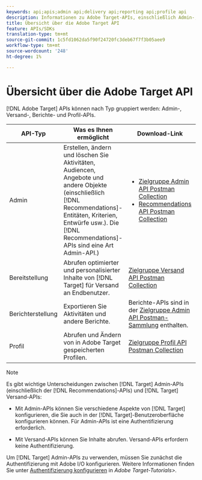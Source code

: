 ```yaml
---
keywords: api;apis;admin api;delivery api;reporting api;profile api
description: Informationen zu Adobe Target-APIs, einschließlich Admin-, Versand-, Berichte- und Profil-APIs.
title: Übersicht über die Adobe Target API
feature: APIs/SDKs
translation-type: tm+mt
source-git-commit: 1c5fd1062da5f90f24720fc3deb67f7f3b05aee9
workflow-type: tm+mt
source-wordcount: '248'
ht-degree: 1%

---
```



# Übersicht über die Adobe Target API

[!DNL Adobe Target] APIs können nach Typ gruppiert werden: Admin-, Versand-, Berichte- und Profil-APIs.

| API-Typ | Was es Ihnen ermöglicht | Download-Link | Weitere hilfreiche Links |
| --- | --- | --- |--- |
| Admin | Erstellen, ändern und löschen Sie Aktivitäten, Audiencen, Angebote und andere Objekte (einschließlich [!DNL Recommendations]-Entitäten, Kriterien, Entwürfe usw.). Die [!DNL Recommendations]-APIs sind eine Art Admin-API.) | <UL><li>[Zielgruppe Admin API Postman Collection](https://developers.adobetarget.com/api/#admin-postman-collection)</li><li>[Recommendations API Postman Collection](https://developers.adobetarget.com/api/recommendations/#section/Postman)</li></ul> | [Verwenden der Recommendations ](https://experienceleague.adobe.com/docs/target-learn/recommendations-api-tutorial/recs-api-overview.html) APIs in  *Adobe Target-Tutorials* |
| Bereitstellung | Abrufen optimierter und personalisierter Inhalte von [!DNL Target] für Versand an Endbenutzer. | [Zielgruppe Versand API Postman Collection](https://developers.adobetarget.com/api/delivery-api/#section/Getting-Started/Postman-Collection) |  |
| Berichterstellung | Exportieren Sie Aktivitäten und andere Berichte. | Berichte-APIs sind in der [Zielgruppe Admin API Postman-Sammlung](https://developers.adobetarget.com/api/#admin-postman-collection) enthalten. |  |
| Profil | Abrufen und Ändern von in Adobe Target gespeicherten Profilen. | [Zielgruppe Profil API Postman Collection](https://developers.adobetarget.com/api/#profiles) |  |

>[!NOTE]
>
>Es gibt wichtige Unterscheidungen zwischen [!DNL Target] Admin-APIs (einschließlich der [!DNL Recommendations]-APIs) und [!DNL Target] Versand-APIs:
>
>* Mit Admin-APIs können Sie verschiedene Aspekte von [!DNL Target] konfigurieren, die Sie auch in der [!DNL Target]-Benutzeroberfläche konfigurieren können. Für Admin-APIs ist eine Authentifizierung erforderlich.
   >
   >
* Mit Versand-APIs können Sie Inhalte abrufen. Versand-APIs erfordern keine Authentifizierung.
>
>
Um [!DNL Target] Admin-APIs zu verwenden, müssen Sie zunächst die Authentifizierung mit Adobe I/O konfigurieren. Weitere Informationen finden Sie unter [Authentifizierung konfigurieren](https://experienceleague.adobe.com/docs/target-learn/tutorials/apis/configure-io-target-integration.html) in *Adobe Target-Tutorials>.*
